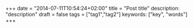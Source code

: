 +++
date = "2014-07-11T10:54:24+02:00"
title = "Post title"
description: "description"
draft = false
tags = ["tag1","tag2"]
keywords: ["key", "words"]
+++
